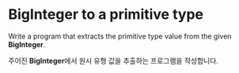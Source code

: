 # BigInteger to a primitive type

Write a program that extracts the primitive type value from the given **BigInteger**.

주어진 **BigInteger**에서 원시 유형 값을 추출하는 프로그램을 작성합니다.
